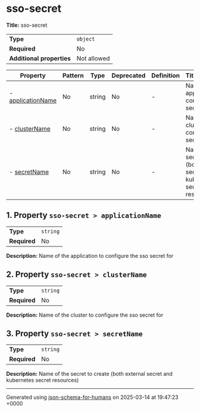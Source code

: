 # sso-secret

**Title:** sso-secret

|                           |             |
| ------------------------- | ----------- |
| **Type**                  | `object`    |
| **Required**              | No          |
| **Additional properties** | Not allowed |

| Property                               | Pattern | Type   | Deprecated | Definition | Title/Description                                                                   |
| -------------------------------------- | ------- | ------ | ---------- | ---------- | ----------------------------------------------------------------------------------- |
| - [applicationName](#applicationName ) | No      | string | No         | -          | Name of the application to configure the sso secret for                             |
| - [clusterName](#clusterName )         | No      | string | No         | -          | Name of the cluster to configure the sso secret for                                 |
| - [secretName](#secretName )           | No      | string | No         | -          | Name of the secret to create (both external secret and kubernetes secret resources) |

## <a name="applicationName"></a>1. Property `sso-secret > applicationName`

|              |          |
| ------------ | -------- |
| **Type**     | `string` |
| **Required** | No       |

**Description:** Name of the application to configure the sso secret for

## <a name="clusterName"></a>2. Property `sso-secret > clusterName`

|              |          |
| ------------ | -------- |
| **Type**     | `string` |
| **Required** | No       |

**Description:** Name of the cluster to configure the sso secret for

## <a name="secretName"></a>3. Property `sso-secret > secretName`

|              |          |
| ------------ | -------- |
| **Type**     | `string` |
| **Required** | No       |

**Description:** Name of the secret to create (both external secret and kubernetes secret resources)

----------------------------------------------------------------------------------------------------------------------------
Generated using [json-schema-for-humans](https://github.com/coveooss/json-schema-for-humans) on 2025-03-14 at 19:47:23 +0000
